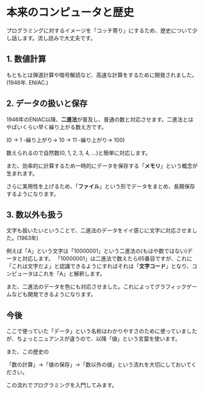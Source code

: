 # 本来のコンピュータと歴史

プログラミングに対するイメージを「コッチ寄り」にするため、歴史について少し話します。流し読みで大丈夫です。

## 1. 数値計算

もともとは弾道計算や暗号解読など、高速な計算をするために開発されました。(1946年. ENIAC.)

## 2. データの扱いと保存

1946年のENIAC以降、**二進法**が普及し、普通の数と対応させます。二進法とはやばいくらい早く繰り上がる数え方です。

(0 → 1 -繰り上がり→ 10 → 11 -繰り上がり→ 100)

数えられるので自然数(0, 1, 2, 3, 4, ...)と簡単に対応します。

また、効率的に計算するため一時的にデータを保存する「**メモリ**」という概念が生まれます。

さらに実用性を上げるため、「**ファイル**」という形でデータをまとめ、長期保存するようになります。

## 3. 数以外も扱う

文字も扱いたいということで、二進法のデータをイイ感じに文字に対応させました。(1963年)

例えば「A」という文字は「10000001」という二進法の(もはや数ではない)データと対応します。
「10000001」は二進法で数えたら65番目ですが、これに「これは文字だよ」と認識できるようにすればそれは「**文字コード**」となり、コンピュータはこれを「A」と解釈します。

また、二進法のデータを色にも対応させました。これによってグラフィックゲームなども開発できるようになります。

## 今後

ここで使っていた「データ」という名称はわかりやすさのために使っていましたが、ちょっとニュアンスが違うので、以降「値」という言葉を使います。

また、この歴史の

「数の計算」→「値の保存」→「数以外の値」という流れを大切にしておいてください。

この流れでプログラミングを入門してみます。
